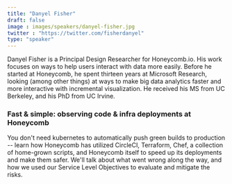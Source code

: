 ```yaml
---
title: "Danyel Fisher"
draft: false
image : images/speakers/danyel-fisher.jpg
twitter : "https://twitter.com/fisherdanyel"
type: "speaker"
---
```


Danyel Fisher is a Principal Design Researcher for Honeycomb.io. His work focuses on ways to help users interact with data more easily. Before he started at Honeycomb, he spent thirteen years at Microsoft Research, looking (among other things) at ways to make big data analytics faster and more interactive with incremental visualization. He received his MS from UC Berkeley, and his PhD from UC Irvine.

### Fast & simple: observing code & infra deployments at Honeycomb

You don't need kubernetes to automatically push green builds to production -- learn how Honeycomb has utilized CircleCI, Terraform, Chef, a collection of home-grown scripts, and Honeycomb itself to speed up its deployments and make them safer. We'll talk about what went wrong along the way, and how we used our Service Level Objectives to evaluate and mitigate the risks.
